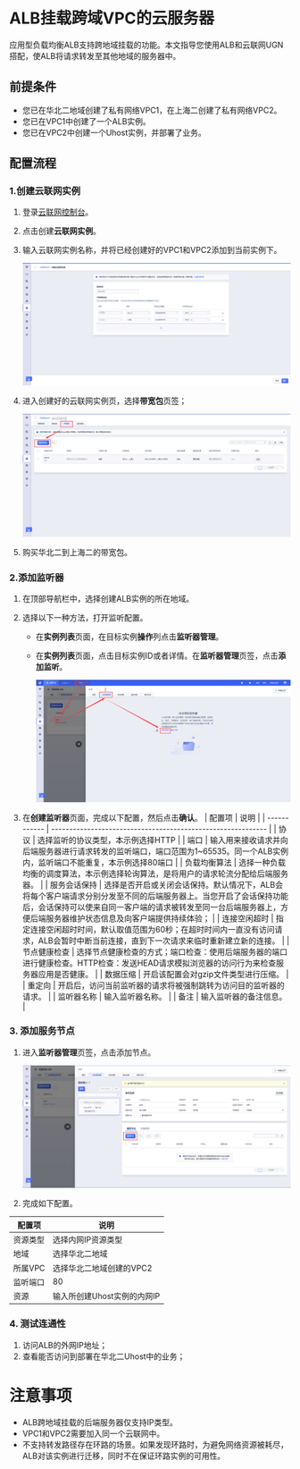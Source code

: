 # ALB挂载跨域VPC的云服务器

应用型负载均衡ALB支持跨地域挂载的功能。本文指导您使用ALB和云联网UGN搭配，使ALB将请求转发至其他地域的服务器中。

## 前提条件

- 您已在华北二地域创建了私有网络VPC1，在上海二创建了私有网络VPC2。
- 您已在VPC1中创建了一个ALB实例。
- 您已在VPC2中创建一个Uhost实例，并部署了业务。

## 配置流程

### 1.创建云联网实例

1. 登录[云联网控制台](https://console.ucloud.cn/ugn/)。

2. 点击创建**云联网实例**。

3. 输入云联网实例名称，并将已经创建好的VPC1和VPC2添加到当前实例下。

      ![图片注释](/images/alb_vpc创建实例.png)

4. 进入创建好的云联网实例页，选择**带宽包**页签；

      ![图片注释](/images/alb_vpc购买带宽包.png)

5. 购买华北二到上海二的带宽包。

### 2.添加监听器

1. 在顶部导航栏中，选择创建ALB实例的所在地域。

2. 选择以下一种方法，打开监听配置。
    - 在**实例列表**页面，在目标实例**操作**列点击**监听器管理**。
    
    - 在**实例列表**页面，点击目标实例ID或者详情。在**监听器管理**页签，点击**添加监听**。
    
      ![图片注释](/images/alb_vpc创建监听器.png)
    
3. 在**创建监听器**页面，完成以下配置，然后点击**确认**。
| 配置项       | 说明                                                         |
| ------------ | ------------------------------------------------------------ |
| 协议         | 选择监听的协议类型，本示例选择HTTP                           |
| 端口         | 输入用来接收请求并向后端服务器进行请求转发的监听端口，端口范围为1~65535。同一个ALB实例内，监听端口不能重复，本示例选择80端口 |
| 负载均衡算法 | 选择一种负载均衡的调度算法，本示例选择轮询算法，是将用户的请求轮流分配给后端服务器。 |
| 服务会话保持 | 选择是否开启或关闭会话保持。默认情况下，ALB会将每个客户端请求分别分发至不同的后端服务器上。当您开启了会话保持功能后，会话保持可以使来自同一客户端的请求被转发至同一台后端服务器上，方便后端服务器维护状态信息及向客户端提供持续体验； |
| 连接空闲超时 | 指定连接空闲超时时间，默认取值范围为60秒；在超时时间内一直没有访问请求，ALB会暂时中断当前连接，直到下一次请求来临时重新建立新的连接。 |
| 节点健康检查 | 选择节点健康检查的方式；端口检查：使用后端服务器的端口进行健康检查。HTTP检查：发送HEAD请求模拟浏览器的访问行为来检查服务器应用是否健康。 |
| 数据压缩     | 开启该配置会对gzip文件类型进行压缩。                         |
| 重定向       | 开启后，访问当前监听器的请求将被强制跳转为访问目的监听器的请求。 |
| 监听器名称   | 输入监听器名称。                                             |
| 备注         | 输入监听器的备注信息。                                       |
### 3. 添加服务节点

1. 进入**监听器管理**页签，点击添加节点。

   ![图片注释](/images/alb_vpc添加节点.png)

2. 完成如下配置。

| 配置项   | 说明                        |
| -------- | --------------------------- |
| 资源类型 | 选择内网IP资源类型          |
| 地域     | 选择华北二地域              |
| 所属VPC  | 选择华北二地域创建的VPC2    |
| 监听端口 | 80                          |
| 资源     | 输入所创建Uhost实例的内网IP |


### 4. 测试连通性

1. 访问ALB的外网IP地址；
2. 查看能否访问到部署在华北二Uhost中的业务；

# 注意事项

- ALB跨地域挂载的后端服务器仅支持IP类型。
- VPC1和VPC2需要加入同一个云联网中。
- 不支持转发路径存在环路的场景。如果发现环路时，为避免网络资源被耗尽，ALB对该实例进行迁移，同时不在保证环路实例的可用性。